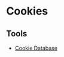 # Cookies

<!--
https://avocode.com/
-->

## Tools

- [Cookie Database](https://cookiedatabase.org/)
